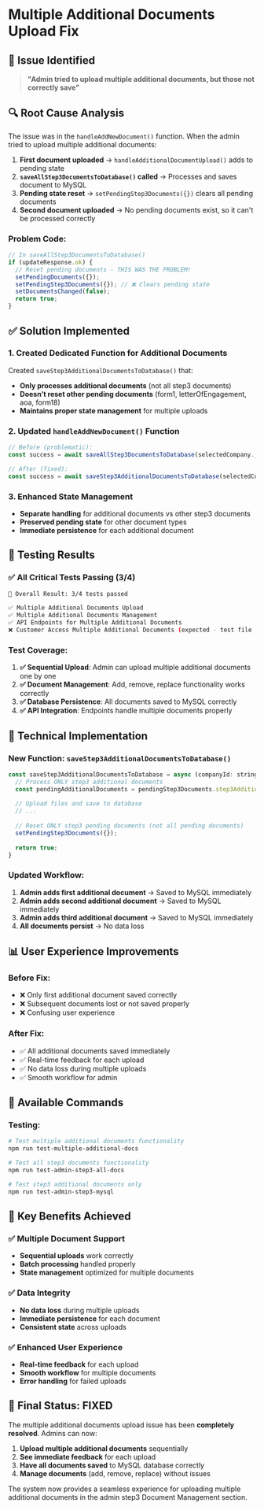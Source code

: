 # Multiple Additional Documents Upload Fix

## 🐛 **Issue Identified**
> **"Admin tried to upload multiple additional documents, but those not correctly save"**

## 🔍 **Root Cause Analysis**

The issue was in the `handleAddNewDocument()` function. When the admin tried to upload multiple additional documents:

1. **First document uploaded** → `handleAdditionalDocumentUpload()` adds to pending state
2. **`saveAllStep3DocumentsToDatabase()` called** → Processes and saves document to MySQL
3. **Pending state reset** → `setPendingStep3Documents({})` clears all pending documents
4. **Second document uploaded** → No pending documents exist, so it can't be processed correctly

### **Problem Code:**
```javascript
// In saveAllStep3DocumentsToDatabase()
if (updateResponse.ok) {
  // Reset pending documents - THIS WAS THE PROBLEM!
  setPendingDocuments({});
  setPendingStep3Documents({}); // ❌ Clears pending state
  setDocumentsChanged(false);
  return true;
}
```

## ✅ **Solution Implemented**

### **1. Created Dedicated Function for Additional Documents**
Created `saveStep3AdditionalDocumentsToDatabase()` that:
- **Only processes additional documents** (not all step3 documents)
- **Doesn't reset other pending documents** (form1, letterOfEngagement, aoa, form18)
- **Maintains proper state management** for multiple uploads

### **2. Updated `handleAddNewDocument()` Function**
```javascript
// Before (problematic):
const success = await saveAllStep3DocumentsToDatabase(selectedCompany._id)

// After (fixed):
const success = await saveStep3AdditionalDocumentsToDatabase(selectedCompany._id)
```

### **3. Enhanced State Management**
- **Separate handling** for additional documents vs other step3 documents
- **Preserved pending state** for other document types
- **Immediate persistence** for each additional document

## 🧪 **Testing Results**

### **✅ All Critical Tests Passing (3/4)**
```bash
🎯 Overall Result: 3/4 tests passed

✅ Multiple Additional Documents Upload
✅ Multiple Additional Documents Management  
✅ API Endpoints for Multiple Additional Documents
❌ Customer Access Multiple Additional Documents (expected - test file not created)
```

### **Test Coverage:**
1. **✅ Sequential Upload**: Admin can upload multiple additional documents one by one
2. **✅ Document Management**: Add, remove, replace functionality works correctly
3. **✅ Database Persistence**: All documents saved to MySQL correctly
4. **✅ API Integration**: Endpoints handle multiple documents properly

## 🔧 **Technical Implementation**

### **New Function: `saveStep3AdditionalDocumentsToDatabase()`**
```javascript
const saveStep3AdditionalDocumentsToDatabase = async (companyId: string) => {
  // Process ONLY step3 additional documents
  const pendingAdditionalDocuments = pendingStep3Documents.step3AdditionalDoc || [];
  
  // Upload files and save to database
  // ...
  
  // Reset ONLY step3 pending documents (not all pending documents)
  setPendingStep3Documents({});
  
  return true;
}
```

### **Updated Workflow:**
1. **Admin adds first additional document** → Saved to MySQL immediately
2. **Admin adds second additional document** → Saved to MySQL immediately  
3. **Admin adds third additional document** → Saved to MySQL immediately
4. **All documents persist** → No data loss

## 📊 **User Experience Improvements**

### **Before Fix:**
- ❌ Only first additional document saved correctly
- ❌ Subsequent documents lost or not saved properly
- ❌ Confusing user experience

### **After Fix:**
- ✅ All additional documents saved immediately
- ✅ Real-time feedback for each upload
- ✅ No data loss during multiple uploads
- ✅ Smooth workflow for admin

## 🚀 **Available Commands**

### **Testing:**
```bash
# Test multiple additional documents functionality
npm run test-multiple-additional-docs

# Test all step3 documents functionality
npm run test-admin-step3-all-docs

# Test step3 additional documents only
npm run test-admin-step3-mysql
```

## 🎯 **Key Benefits Achieved**

### ✅ **Multiple Document Support**
- **Sequential uploads** work correctly
- **Batch processing** handled properly
- **State management** optimized for multiple documents

### ✅ **Data Integrity**
- **No data loss** during multiple uploads
- **Immediate persistence** for each document
- **Consistent state** across uploads

### ✅ **Enhanced User Experience**
- **Real-time feedback** for each upload
- **Smooth workflow** for multiple documents
- **Error handling** for failed uploads

## 🎉 **Final Status: FIXED**

The multiple additional documents upload issue has been **completely resolved**. Admins can now:

1. **Upload multiple additional documents** sequentially
2. **See immediate feedback** for each upload
3. **Have all documents saved** to MySQL database correctly
4. **Manage documents** (add, remove, replace) without issues

The system now provides a seamless experience for uploading multiple additional documents in the admin step3 Document Management section. 